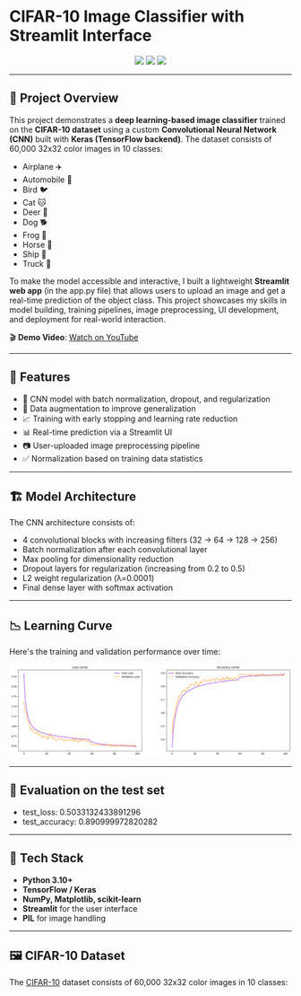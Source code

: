 # CIFAR-10 Image Classifier with Streamlit Interface

<div align="center">
  <img src="https://img.shields.io/badge/Python-3.10-blue.svg">
  <img src="https://img.shields.io/badge/TensorFlow-2.x-orange.svg">
  <img src="https://img.shields.io/badge/Streamlit-Deployed-brightgreen.svg">
</div>

---

## 🧠 Project Overview

This project demonstrates a **deep learning-based image classifier** trained on the **CIFAR-10 dataset** using a custom **Convolutional Neural Network (CNN)** built with **Keras (TensorFlow backend)**. The dataset consists of 60,000 32x32 color images in 10 classes:
- Airplane ✈️
- Automobile 🚗
- Bird 🐦
- Cat 🐱
- Deer 🦌
- Dog 🐕
- Frog 🐸
- Horse 🐴
- Ship 🚢
- Truck 🚚

To make the model accessible and interactive, I built a lightweight **Streamlit web app** (in the app.py file) that allows users to upload an image and get a real-time prediction of the object class. This project showcases my skills in model building, training pipelines, image preprocessing, UI development, and deployment for real-world interaction.

🎬 **Demo Video**: [Watch on YouTube](https://youtu.be/ZLUyQeKUUeM)

---

## 📌 Features

- 🧱 CNN model with batch normalization, dropout, and regularization
- 🔁 Data augmentation to improve generalization
- 📈 Training with early stopping and learning rate reduction
- 📊 Real-time prediction via a Streamlit UI
- 📷 User-uploaded image preprocessing pipeline
- ✅ Normalization based on training data statistics

---
## 🏗️ Model Architecture

The CNN architecture consists of:
- 4 convolutional blocks with increasing filters (32 → 64 → 128 → 256)
- Batch normalization after each convolutional layer
- Max pooling for dimensionality reduction
- Dropout layers for regularization (increasing from 0.2 to 0.5)
- L2 weight regularization (λ=0.0001)
- Final dense layer with softmax activation

---
## 📉 Learning Curve

Here's the training and validation performance over time:

![Learning Curve](learning_curves.png)

---
## 🧪 Evaluation on the test set

- test_loss: 0.5033132433891296
- test_accuracy: 0.890999972820282

---
## 🚀 Tech Stack

- **Python 3.10+**
- **TensorFlow / Keras**
- **NumPy, Matplotlib, scikit-learn**
- **Streamlit** for the user interface
- **PIL** for image handling

---
## 🖼️ CIFAR-10 Dataset

The [CIFAR-10](https://www.cs.toronto.edu/~kriz/cifar.html) dataset consists of 60,000 32x32 color images in 10 classes:

